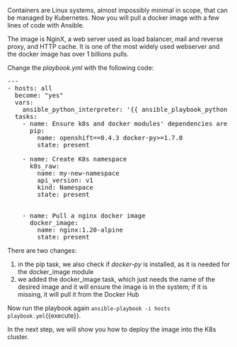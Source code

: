 
Containers are Linux systems, almost impossibly minimal in scope, that can be managed by Kubernetes. Now you will pull a docker image with a few lines of code with Ansible.

The image is NginX, a web server used as load balancer, mail and reverse proxy, and HTTP cache. It is one of the most widely used webserver and the docker image has over 1 billions pulls.


Change the _playbook.yml_ with the following code:
<pre class="file"
 data-filename="./playbook.yml"
  data-target="replace">
---
- hosts: all
  become: "yes"
  vars:
    ansible_python_interpreter: '{{ ansible_playbook_python }}'
  tasks:
    - name: Ensure k8s and docker modules' dependencies are installed.
      pip:
        name: openshift==0.4.3 docker-py>=1.7.0
        state: present

    - name: Create K8s namespace
      k8s_raw:
        name: my-new-namespace
        api_version: v1
        kind: Namespace
        state: present


    - name: Pull a nginx docker image
      docker_image:
        name: nginx:1.20-alpine
        state: present
</pre>

There are two changes:
1. in the pip task, we also check if _docker-py_ is installed, as it is needed for the docker_image module
2. we added the docker_image task, which just needs the name of the desired image and it will ensure the image is in the system; if it is missing, it will pull it from the Docker Hub

Now run the playbook again `ansible-playbook -i hosts playbook.yml`{{execute}}.

In the next step, we will show you how to deploy the image into the K8s cluster.
